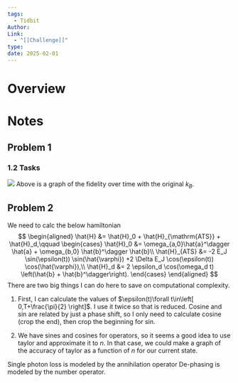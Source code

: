 ```yaml
---
tags:
  - Tidbit
Author: 
Link:
  - "[[Challenge]]"
type: 
date: 2025-02-01
---
```

# Overview


# Notes

## Problem 1

### 1.2 Tasks
![](../../../../../Supplemental%20Files/images/Pasted%20image%2020250201225004.png)
Above is a graph of the fidelity over time with the original $k_{B}$.


## Problem 2
We need to calc the below hamiltonian
$$
\begin{aligned}
\hat{H} &= \hat{H}_0 + \hat{H}_{\mathrm{ATS}} + \hat{H}_d,\qquad \begin{cases}
\hat{H}_0 &= \omega_{a,0}\hat{a}^\dagger \hat{a} + \omega_{b,0} \hat{b}^\dagger \hat{b}\\
\hat{H}_{ATS} &= -2 E_J \sin(\epsilon(t)) \sin(\hat{\varphi}) +2 \Delta E_J \cos(\epsilon(t)) \cos(\hat{\varphi}),\\
\hat{H}_d &= 2 \epsilon_d \cos(\omega_d t) \left(\hat{b} + \hat{b}^\dagger\right).
\end{cases}
\end{aligned}
$$
There are two big things I can do here to save on computational complexity. 
1. First, I can calculate the values of $\epsilon(t)\forall t\in\left[ 0,T+\frac{\pi}{2} \right]$. I use it twice so that is reduced. Cosine and sin are related by just a phase shift, so I only need to calculate cosine (crop the end), then crop the beginning for sin.

2. We have sines and cosines for operators, so it seems a good idea to use taylor and approximate it to $n$. In that case, we could make a graph of the accuracy of taylor as a function of $n$ for our current state.


Single photon loss is modeled by the annihilation operator
De-phasing is modeled by the number operator.
